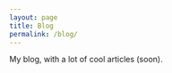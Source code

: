 ```yaml
---
layout: page
title: Blog
permalink: /blog/
---
```

<div id="blog">
	<p>
		My blog, with a lot of cool articles (soon).	
	</p>
</div>
